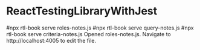 # ReactTestingLibraryWithJest

#npx rtl-book serve roles-notes.js
#npx rtl-book serve query-notes.js
#npx rtl-book serve criteria-notes.js
Opened roles-notes.js. Navigate to http://localhost:4005 to edit the file.

